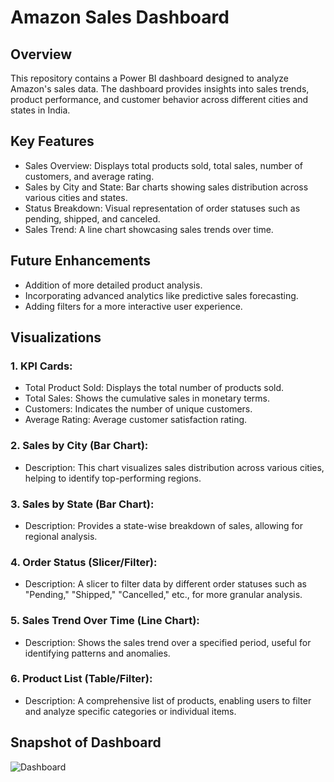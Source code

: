 # Amazon Sales Dashboard

## Overview
This repository contains a Power BI dashboard designed to analyze Amazon's sales data. The dashboard provides insights into sales trends, product performance, and customer behavior across different cities and states in India.

## Key Features
- Sales Overview: Displays total products sold, total sales, number of customers, and average rating.
- Sales by City and State: Bar charts showing sales distribution across various cities and states.
- Status Breakdown: Visual representation of order statuses such as pending, shipped, and canceled.
- Sales Trend: A line chart showcasing sales trends over time.

## Future Enhancements
- Addition of more detailed product analysis.
- Incorporating advanced analytics like predictive sales forecasting.
- Adding filters for a more interactive user experience.

## Visualizations

### 1. KPI Cards:
- Total Product Sold: Displays the total number of products sold.
- Total Sales: Shows the cumulative sales in monetary terms.
- Customers: Indicates the number of unique customers.
- Average Rating: Average customer satisfaction rating.

### 2. Sales by City (Bar Chart):
- Description: This chart visualizes sales distribution across various cities, helping to identify top-performing regions.

### 3. Sales by State (Bar Chart):
- Description: Provides a state-wise breakdown of sales, allowing for regional analysis.

### 4. Order Status (Slicer/Filter):
- Description: A slicer to filter data by different order statuses such as "Pending," "Shipped," "Cancelled," etc., for more granular analysis.

### 5. Sales Trend Over Time (Line Chart):
- Description: Shows the sales trend over a specified period, useful for identifying patterns and anomalies.

### 6. Product List (Table/Filter):
- Description: A comprehensive list of products, enabling users to filter and analyze specific categories or individual items.

## Snapshot of Dashboard
![Dashboard](https://github.com/user-attachments/assets/ab553052-b7e9-4976-8873-ba30a6fb9db5)
